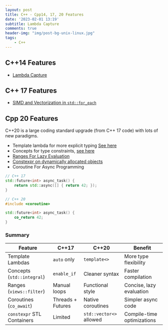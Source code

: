 ```yaml
---
layout: post
title: C++ - Cpp14, 17, 20 Features
date: '2023-02-01 13:19'
subtitle: Lambda Capture
comments: true
header-img: "img/post-bg-unix-linux.jpg"
tags:
    - C++
---
```


## C++14 Features

- [Lambda Capture](https://ricojia.github.io/2023/02/13/cpp-functions-lambda/)

## C++ 17 Features

- [SIMD and Vectorization in `std::for_each`](https://ricojia.github.io/2023/02/19/cpp-multithreading/)

## Cpp 20 Features

C++20 is a large coding standard upgrade (from C++ 17 code) with lots of new paradigms.

- Template lambda for more explicit typing [See here](https://ricojia.github.io/2023/02/13/cpp-functions-lambda/)
- Concepts for type constraints, [see here](https://ricojia.github.io/2023/02/10/cpp-templates/)
- [Ranges For Lazy Evaluation](https://ricojia.github.io/2023/01/15/cpp-control-flow/)
- [Constexpr on dynamically allocated objects](https://ricojia.github.io/2023/02/01/cpp-constness/)
- Coroutine For Async Programming

```cpp
// C++ 17
std::future<int> async_task() {
    return std::async([] { return 42; });
}

// C++ 20
#include <coroutine>

std::future<int> async_task() {
    co_return 42;
}
```

### Summary

| Feature                     | C++17                  | C++20                     | Benefit                         |
|-----------------------------|------------------------|---------------------------|---------------------------------|
| Template Lambdas            | `auto` only           | `template<>`              | More type flexibility          |
| Concepts (`std::integral`)  | `enable_if`           | Cleaner syntax            | Faster compilation             |
| Ranges (`views::filter`)    | Manual loops          | Functional style          | Concise, lazy evaluation       |
| Coroutines (`co_await`)     | Threads + Futures     | Native coroutines         | Simpler async code             |
| `constexpr` STL Containers  | Limited               | `std::vector<>` allowed   | Compile-time optimizations     |